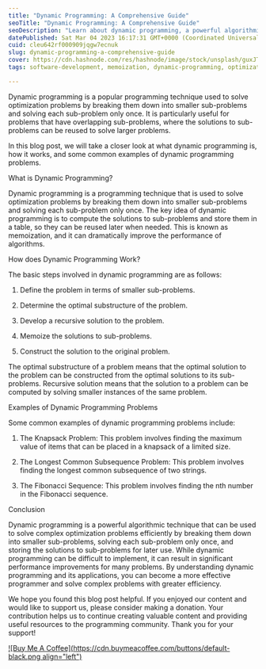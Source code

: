 ```yaml
---
title: "Dynamic Programming: A Comprehensive Guide"
seoTitle: "Dynamic Programming: A Comprehensive Guide"
seoDescription: "Learn about dynamic programming, a powerful algorithmic technique used to solve complex optimization problems efficiently by breaking them down."
datePublished: Sat Mar 04 2023 16:17:31 GMT+0000 (Coordinated Universal Time)
cuid: cleu642rf000909jqgw7ecnuk
slug: dynamic-programming-a-comprehensive-guide
cover: https://cdn.hashnode.com/res/hashnode/image/stock/unsplash/guxJTmZKhsg/upload/21397bb1d785c5a9850a11871879eac7.jpeg
tags: software-development, memoization, dynamic-programming, optimization-problems, algorithmic-technique

---
```


Dynamic programming is a popular programming technique used to solve optimization problems by breaking them down into smaller sub-problems and solving each sub-problem only once. It is particularly useful for problems that have overlapping sub-problems, where the solutions to sub-problems can be reused to solve larger problems.

In this blog post, we will take a closer look at what dynamic programming is, how it works, and some common examples of dynamic programming problems.

What is Dynamic Programming?

Dynamic programming is a programming technique that is used to solve optimization problems by breaking them down into smaller sub-problems and solving each sub-problem only once. The key idea of dynamic programming is to compute the solutions to sub-problems and store them in a table, so they can be reused later when needed. This is known as memoization, and it can dramatically improve the performance of algorithms.

How does Dynamic Programming Work?

The basic steps involved in dynamic programming are as follows:

1. Define the problem in terms of smaller sub-problems.
    
2. Determine the optimal substructure of the problem.
    
3. Develop a recursive solution to the problem.
    
4. Memoize the solutions to sub-problems.
    
5. Construct the solution to the original problem.
    

The optimal substructure of a problem means that the optimal solution to the problem can be constructed from the optimal solutions to its sub-problems. Recursive solution means that the solution to a problem can be computed by solving smaller instances of the same problem.

Examples of Dynamic Programming Problems

Some common examples of dynamic programming problems include:

1. The Knapsack Problem: This problem involves finding the maximum value of items that can be placed in a knapsack of a limited size.
    
2. The Longest Common Subsequence Problem: This problem involves finding the longest common subsequence of two strings.
    
3. The Fibonacci Sequence: This problem involves finding the nth number in the Fibonacci sequence.
    

Conclusion

Dynamic programming is a powerful algorithmic technique that can be used to solve complex optimization problems efficiently by breaking them down into smaller sub-problems, solving each sub-problem only once, and storing the solutions to sub-problems for later use. While dynamic programming can be difficult to implement, it can result in significant performance improvements for many problems. By understanding dynamic programming and its applications, you can become a more effective programmer and solve complex problems with greater efficiency.

We hope you found this blog post helpful. If you enjoyed our content and would like to support us, please consider making a donation. Your contribution helps us to continue creating valuable content and providing useful resources to the programming community. Thank you for your support!

[![Buy Me A Coffee](https://cdn.buymeacoffee.com/buttons/default-black.png align="left")](https://www.buymeacoffee.com/yelk11)